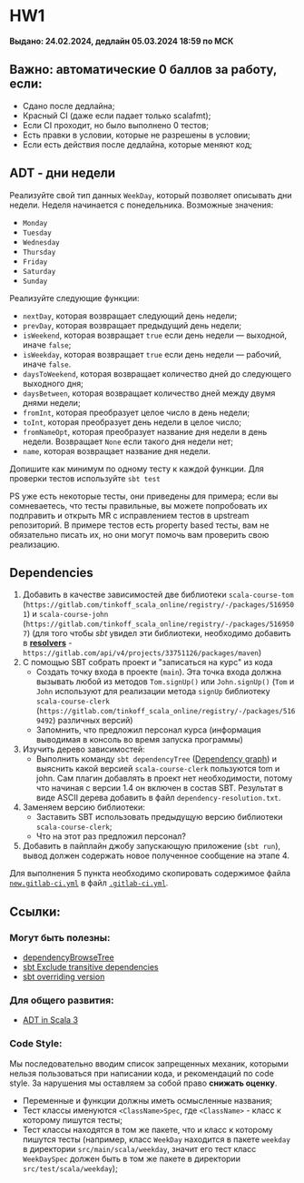 # HW1

**Выдано: 24.02.2024, дедлайн 05.03.2024 18:59 по МСК**

## Важно: автоматические 0 баллов за работу, если:

* Сдано после дедлайна;
* Красный CI (даже если падает только scalafmt);
* Если CI проходит, но было выполнено 0 тестов;
* Есть правки в условии, которые не разрешены в условии;
* Если есть действия после дедлайна, которые меняют код;

## ADT - дни недели

Реализуйте свой тип данных `WeekDay`, который позволяет описывать дни недели. Неделя начинается с понедельника.
Возможные значения:

* `Monday`
* `Tuesday`
* `Wednesday`
* `Thursday`
* `Friday`
* `Saturday`
* `Sunday`

Реализуйте следующие функции:

* `nextDay`, которая возвращает следующий день недели;
* `prevDay`, которая возвращает предыдущий день недели;
* `isWeekend`, которая возвращает `true` если день недели — выходной, иначе `false`;
* `isWeekday`, которая возвращает `true` если день недели — рабочий, иначе `false`.
* `daysToWeekend`, которая возвращает количество дней до следующего выходного дня;
* `daysBetween`, которая возвращает количество дней между двумя днями недели;
* `fromInt`, которая преобразует целое число в день недели;
* `toInt`, которая преобразует день недели в целое число;
* `fromNameOpt`, которая преобразует название дня недели в день недели. Возвращает `None` если такого дня недели нет;
* `name`, которая возвращает название дня недели.

Допишите как минимум по одному тесту к каждой функции. Для проверки тестов используйте `sbt test`

PS уже есть некоторые тесты, они приведены для примера; если вы сомневаетесь, что тесты правильные, вы можете
попробовать их подправить и открыть MR с исправлением тестов в upstream репозиторий. В примере тестов есть property
based тесты, вам не обязательно писать их, но они могут помочь вам проверить свою реализацию.

## Dependencies

1. Добавить в качестве зависимостей две библиотеки
   `scala-course-tom` (`https://gitlab.com/tinkoff_scala_online/registry/-/packages/5169501`) и
   `scala-course-john` (`https://gitlab.com/tinkoff_scala_online/registry/-/packages/5169507`)
   (для того чтобы _sbt_ увидел эти библиотеки, необходимо добавить в
   [**resolvers**](https://www.scala-sbt.org/1.x/docs/Resolvers.html) -
   `https://gitlab.com/api/v4/projects/33751126/packages/maven`)
2. С помощью SBT собрать проект и "записаться на курс" из кода
    * Создать точку входа в проекте (`main`). Эта точка входа должна вызывать любой из методов `Tom.signUp()` или
      `John.signUp()`  (`Tom` и `John` используют для реализации метода `signUp` библиотеку
      `scala-course-clerk` (`https://gitlab.com/tinkoff_scala_online/registry/-/packages/5169492`) различных версий)
    * Запомнить, что предложил персонал курса (информация выводимая в консоль во время запуска программы)
3. Изучить дерево зависимостей:
    * Выполнить команду `sbt dependencyTree` ([Dependency graph](https://github.com/sbt/sbt-dependency-graph)) и
      выяснить какой версией `scala-course-clerk` пользуются tom и john. Сам плагин добавлять в проект нет
      необходимости, потому что начиная с версии 1.4 он включен в состав SBT. Результат в виде ASCII дерева добавить в
      файл `dependency-resolution.txt`.
4. Заменяем версию библиотеки:
    * Заставить SBT использовать предыдущую версию библиотеки `scala-course-clerk`;
    * Что на этот раз предложил персонал?
5. Добавить в пайплайн джобу запускающую приложение (`sbt run`), вывод должен содержать новое полученное сообщение на
   этапе 4.

Для выполнения 5 пункта необходимо скопировать содержимое файла [`new.gitlab-ci.yml`](./new.gitlab-ci.yml) в
файл [`.gitlab-ci.yml`](./.gitlab-ci.yml).

## Ссылки:

### Могут быть полезны:

* [dependencyBrowseTree](https://www.scala-sbt.org/sbt-dependency-graph/tasks/dependencyBrowseTree.html)
* [sbt Exclude transitive dependencies](https://www.scala-sbt.org/1.x/docs/Library-Management.html#Exclude+Transitive+Dependencies)
* [sbt overriding version](https://www.scala-sbt.org/1.x/docs/Library-Management.html#Overriding+a+version)

### Для общего развития:

* [ADT in Scala 3](https://docs.scala-lang.org/scala3/book/types-adts-gadts.html)

### Code Style:

Мы последовательно вводим список запрещенных механик, которыми нельзя пользоваться при написании кода, и рекомендаций по
code style. За нарушения мы оставляем за собой право **снижать оценку**.

* Переменные и функции должны иметь осмысленные названия;
* Тест классы именуются `<ClassName>Spec`, где `<ClassName>` - класс к которому пишутся тесты;
* Тест классы находятся в том же пакете, что и класс к которому пишутся тесты (например, класс `WeekDay` находится в
  пакете `weekday` в директории `src/main/scala/weekday`, значит его тест класс `WeekDaySpec` должен быть в том же
  пакете в директории `src/test/scala/weekday`);
